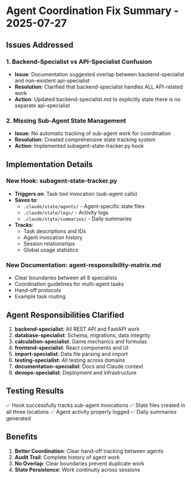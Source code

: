 # Agent Coordination Fix Summary - 2025-07-27

## Issues Addressed

### 1. Backend-Specialist vs API-Specialist Confusion

- **Issue**: Documentation suggested overlap between backend-specialist and non-existent api-specialist
- **Resolution**: Clarified that backend-specialist handles ALL API-related work
- **Action**: Updated backend-specialist.md to explicitly state there is no separate api-specialist

### 2. Missing Sub-Agent State Management

- **Issue**: No automatic tracking of sub-agent work for coordination
- **Resolution**: Created comprehensive state tracking system
- **Action**: Implemented subagent-state-tracker.py hook

## Implementation Details

### New Hook: subagent-state-tracker.py

- **Triggers on**: Task tool invocation (sub-agent calls)
- **Saves to**:
  - `.claude/state/agents/` - Agent-specific state files
  - `.claude/state/logs/` - Activity logs
  - `.claude/state/summaries/` - Daily summaries
- **Tracks**:
  - Task descriptions and IDs
  - Agent invocation history
  - Session relationships
  - Global usage statistics

### New Documentation: agent-responsibility-matrix.md

- Clear boundaries between all 8 specialists
- Coordination guidelines for multi-agent tasks
- Hand-off protocols
- Example task routing

## Agent Responsibilities Clarified

1. **backend-specialist**: All REST API and FastAPI work
2. **database-specialist**: Schema, migrations, data integrity
3. **calculation-specialist**: Game mechanics and formulas
4. **frontend-specialist**: React components and UI
5. **import-specialist**: Data file parsing and import
6. **testing-specialist**: All testing across domains
7. **documentation-specialist**: Docs and Claude context
8. **devops-specialist**: Deployment and infrastructure

## Testing Results

✅ Hook successfully tracks sub-agent invocations
✅ State files created in all three locations
✅ Agent activity properly logged
✅ Daily summaries generated

## Benefits

1. **Better Coordination**: Clear hand-off tracking between agents
2. **Audit Trail**: Complete history of agent work
3. **No Overlap**: Clear boundaries prevent duplicate work
4. **State Persistence**: Work continuity across sessions
